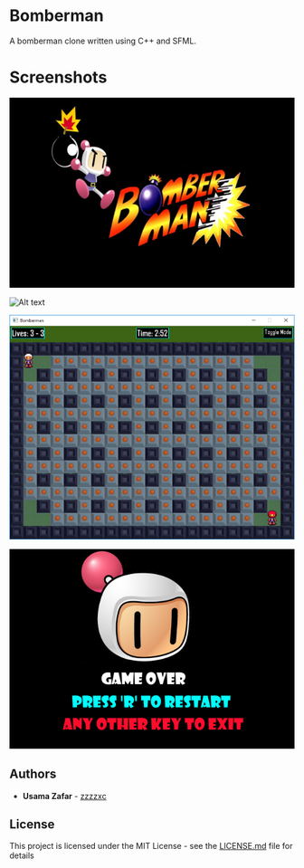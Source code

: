 # Bomberman

A bomberman clone written using C++ and SFML.

# Screenshots

![Alt text](Screenshots/splash.png?raw=true "Splash Screen")

![Alt text](Screenshots/Arcade.png?raw=true "Arcade Mode")

![Alt text](Screenshots/VS.png?raw=true "Versus Mode")

![Alt text](Screenshots/gameover.png?raw=true "Game Over")

## Authors

* **Usama Zafar** - [zzzzxc](https://github.com/zzzzxc)

## License

This project is licensed under the MIT License - see the [LICENSE.md](LICENSE.md) file for details

